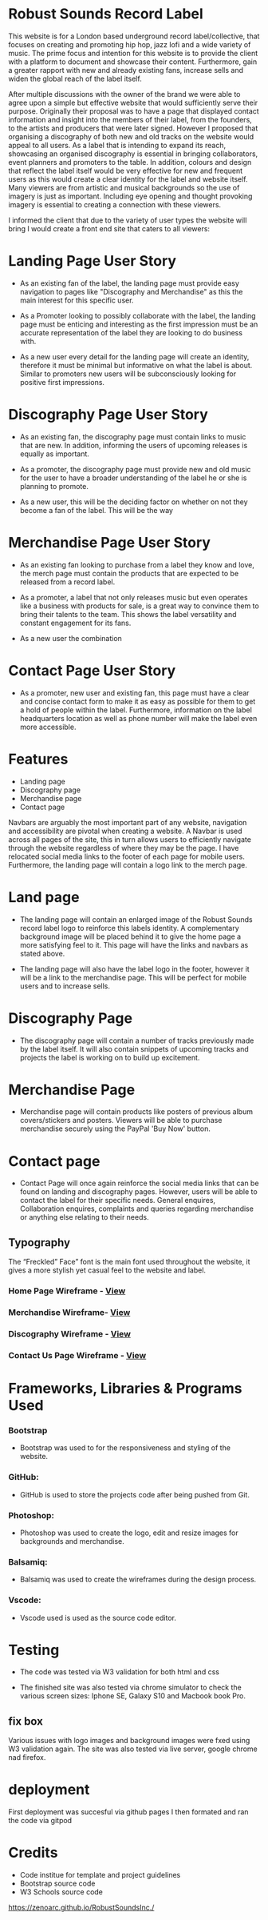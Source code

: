 # Robust Sounds Record Label

This website is for a London based underground record label/collective, that focuses on creating and promoting hip hop, jazz lofi and a wide variety of music. The prime focus and intention for this website is to provide the client with a platform to document and showcase their content. Furthermore, gain a greater rapport with new and already existing fans, increase sells and widen the global reach of the label itself.

After multiple discussions with the owner of the brand we were able to agree upon a simple but effective website that would sufficiently serve their purpose. Originally their proposal was to have a page that displayed contact information and insight into the members of their label, from the founders, to the artists and producers that were later signed. However I proposed that organising a discography of both new and old tracks on the website would appeal to all users. As a label that is intending to expand its reach, showcasing an organised discography is essential in bringing collaborators, event planners and promoters to the table. In addition, colours and design that reflect the label itself would be very effective for new and frequent users as this would create a clear identity for the label and website itself. Many viewers are from artistic and musical backgrounds so the use of imagery is just as important. Including eye opening and thought provoking imagery is essential to creating a connection with these viewers.

I informed the client that due to the variety of user types the website will bring I would create a front end site that caters to all viewers:

# Landing Page User Story

+ As an existing fan of the label, the landing page must provide easy navigation to pages like "Discography and Merchandise" as this  the main interest for this specific user.

+ As a Promoter looking to possibly collaborate with the label, the landing page must be enticing and interesting as the first impression must be an accurate representation of the label they are looking to do business with.

+ As a new user every detail for the landing page will create an identity, therefore it must be minimal but informative on what the label is about. Similar to promoters new users will be subconsciously looking for positive first impressions.


# Discography Page User Story

+ As an existing fan, the discography page must contain links to music that are new. In addition, informing the users of upcoming releases is equally as important.

+ As a promoter, the discography page must provide new and old music for the user to have a broader understanding of the label he or she is planning to promote.

+ As a new user, this will be the deciding factor on whether on not they become a fan of the label. This will be  the way 


# Merchandise Page User Story

+ As an existing fan looking to purchase from a label they know and love, the merch page must contain the products that are expected to be released from a record label.


+ As a promoter, a label that not only releases music but even operates like a business with products for sale, is a great way to convince them to bring their talents to the team. This shows the label versatility and constant engagement for its fans.

+ As a new user the combination


# Contact Page User Story

+ As a promoter, new user and existing fan, this page must have a clear and concise contact form to make it as easy as possible for them to get a hold of people within the label. Furthermore, information on the label headquarters location as well as phone number will make the label even more accessible.


# Features

+ Landing page
+ Discography page
+ Merchandise page
+ Contact page

Navbars are arguably the most important part of any website, navigation and accessibility are pivotal when creating a website. A Navbar is used across all pages of the site, this in turn allows users to efficiently navigate through the website regardless of where they may be the page. I have relocated social media links to the footer of each page for mobile users. Furthermore, the landing page will contain a logo link to the merch page. 

# Land page

+ The landing page will contain an enlarged image of the Robust Sounds record label logo to reinforce this labels identity. A complementary background image will be placed behind it to give the home page a more satisfying feel to it. This page will have the links and navbars as stated above.

+  The landing page will also have the label logo in the footer, however it will be a link to the merchandise page. This  will be perfect for mobile users and to increase sells.
# Discography Page

+ The discography page will contain a number of tracks previously made by the label itself. It will also contain snippets of upcoming tracks and projects the label is working on to build up excitement.

# Merchandise Page

+ Merchandise page will contain products like posters of previous album covers/stickers and posters. Viewers will be able to purchase merchandise securely using the PayPal 'Buy Now' button.

# Contact page

+ Contact Page will once again reinforce the social media links that can be found on landing and discography pages. However, users will be able to contact the label for their specific needs. General enquires, Collaboration enquires, complaints and queries regarding merchandise or anything else relating to their needs.


## Typography

The “Freckled” Face” font is the main font used throughout the website, it gives a more stylish yet casual feel to the website and label.
### Home Page Wireframe - [View](https://imgur.com/gallery/GqnDbAN)



### Merchandise Wireframe- [View](https://imgur.com/gallery/MirCNdp)


### Discography Wireframe - [View](https://imgur.com/gallery/UVBNAMK)

### Contact Us Page Wireframe - [View](https://imgur.com/gallery/RCabqAd)


# Frameworks, Libraries & Programs Used

### Bootstrap

+  Bootstrap was used to for the responsiveness and styling of the website.

### GitHub:
+ GitHub is used to store the projects code after being pushed from Git.
### Photoshop:
+   Photoshop was used to create the logo, edit and resize images for backgrounds and merchandise.
### Balsamiq:

   +  Balsamiq was used to create the wireframes during the design process.
### Vscode:

   +  Vscode used is used as the source code editor.




# Testing

 + The code was tested via W3 validation for both html and css

 + The finished site was also tested via chrome simulator to check the various screen sizes:
   Iphone SE,  Galaxy S10 and Macbook book Pro.
   

## fix box

Various issues with logo images and  background images were fxed using W3 validation again. The site was also tested via live server, google chrome nad firefox.

# deployment

First deployment was succesful via github pages I then formated and ran the code via gitpod


# Credits

+ Code institue for template and project guidelines
+ Bootstrap source code
+ W3 Schools source code

https://zenoarc.github.io/RobustSoundsInc./
